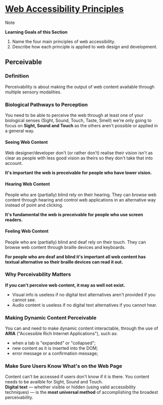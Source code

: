 # [Web Accessibility Principles](https://dequeuniversity.com/class/iaap-cpacc/principles/)

> [!NOTE]
> **Learning Goals of this Section**  
> 1. Name the four main principles of web accessibility.
> 2. Describe how each principle is applied to web design and development.

## Perceivable

### Definition
Perceivability is about making the output of web content available through multiple sensory modalities.

### Biological Pathways to Perception
You need to be able to perceive the web through at least one of your biological senses (Sight, Sound, Touch, Taste, Smell) we're only going to focus on **Sight, Sound and Touch** as the others aren't possible or applied in a general way.  

#### Seeing Web Content
Web designer/developer don't (or rather don't) realise their vision isn't as clear as people with less good vision as theirs so they don't take that into account.

**It's important the web is preceivable for people who have lower vision.**

#### Hearing Web Content
People who are (partially) blind rely on their hearing. They can browse web content through hearing and control web applications in an alternative way instead of point and clicking.

**It's fundamental the web is preceivable for people who use screen readers.**

#### Feeling Web Content
People who are (partially) blind and deaf rely on their touch. They can browse web content through braille devices and keyboards.

**For people who are deaf and blind it's important all web content has textual alternative so their braille devices can read it out.**

### Why Perceivability Matters
**If you can't perceive web content, it may as well not exist.**
- Visual info is useless if no digital text alternatives aren't provided if you cannot see.
- Audio content is useless if no digital text alternatives if you cannot hear.

### Making Dynamic Content Perceivable
You can and need to make dynamic content interactable, through the use of **ARIA** ("Accessible Rich Internet Applications"), such as:
- when a tab is "expanded" or "collapsed";
- new content as it is inserted into the DOM;
- error message or a confirmation message;

### Make Sure Users Know What's on the Web Page
Content can't be accessed if users don't know if it is there. You content needs to be availble for Sight, Sound and Touch.  
**Digital text** — whether visible or hidden (using valid accessibility techniques) — is the **most universal method** of accomplishing the broadest perceivability.
